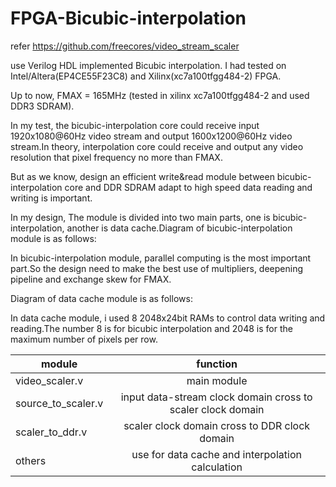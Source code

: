 # FPGA-Bicubic-interpolation
refer https://github.com/freecores/video_stream_scaler

use Verilog HDL implemented Bicubic interpolation.
I had tested on Intel/Altera(EP4CE55F23C8) and Xilinx(xc7a100tfgg484-2) FPGA.

Up to now, FMAX = 165MHz  (tested in xilinx xc7a100tfgg484-2 and used DDR3 SDRAM).

In my test, the bicubic-interpolation core could receive input 1920x1080@60Hz video stream and output 1600x1200@60Hz video stream.In theory, interpolation core could receive and output any video resolution that pixel frequency no more than FMAX.

But as we know, design an efficient write&read module between bicubic-interpolation core and DDR SDRAM adapt to high speed data reading and writing is important.

In my design, The module is divided into two main parts, one is bicubic-interpolation, another is data cache.Diagram of bicubic-interpolation module is as follows:

In bicubic-interpolation module, parallel computing is the most important part.So the design need to make the best use of multipliers, deepening pipeline and exchange skew for FMAX.

Diagram of data cache module is as follows:

In data cache module, i used 8 2048x24bit RAMs to control data writing and reading.The number 8 is for bicubic interpolation and 2048 is for the maximum number of pixels per row.

|  module            |  function     |
| --------           |   :----:      |
| video_scaler.v     |  main module  |
| source_to_scaler.v | input data-stream clock domain cross to scaler clock domain |
| scaler_to_ddr.v    | scaler clock domain cross to DDR clock domain   |
| others             | use for data cache and interpolation calculation            |
